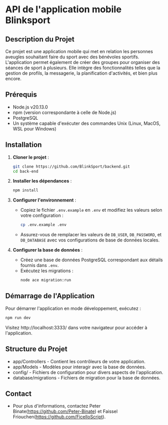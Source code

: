 # API de l'application mobile Blinksport

## Description du Projet
Ce projet est une application mobile qui met en relation les personnes aveugles souhaitant faire du sport avec des bénévoles sportifs. L'application permet également de créer des groupes pour organiser des séances de sport à plusieurs. Elle intègre des fonctionnalités telles que la gestion de profils, la messagerie, la planification d'activités, et bien plus encore.

## Prérequis
- Node.js v20.13.0
- npm (version correspondante à celle de Node.js)
- PostgreSQL
- Un système capable d'exécuter des commandes Unix (Linux, MacOS, WSL pour Windows)

## Installation
1. **Cloner le projet** :
    ```bash
    git clone https://github.com/BlinkSport/backend.git
    cd back-end
    ```

2. **Installer les dépendances** :
    ```bash
    npm install
    ```

3. **Configurer l'environnement** :
    - Copiez le fichier `.env.example` en `.env` et modifiez les valeurs selon votre configuration :
        ```bash
        cp .env.example .env
        ```
    - Assurez-vous de remplacer les valeurs de `DB_USER`, `DB_PASSWORD`, et `DB_DATABASE` avec vos configurations de base de données locales.

4. **Configurer la base de données** :
    - Créez une base de données PostgreSQL correspondant aux détails fournis dans `.env`.
    - Exécutez les migrations :
        ```bash
        node ace migration:run
        ```

## Démarrage de l'Application
Pour démarrer l'application en mode développement, exécutez :
```bash
npm run dev
```
Visitez http://localhost:3333/ dans votre navigateur pour accéder à l'application.

## Structure du Projet
- app/Controllers - Contient les contrôleurs de votre application.
- app/Models - Modèles pour interagir avec la base de données.
- config/ - Fichiers de configuration pour divers aspects de l'application.
- database/migrations - Fichiers de migration pour la base de données.

## Contact
- Pour plus d'informations, contactez Peter Binate(https://github.com/Peter-Binate) et Faissel Friouchen(https://github.com/FicelloScript).
